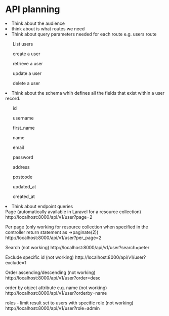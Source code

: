 API planning
============

<li>Think about the audience</li>

<li> think about is what routes we need</li>

 <li>Think about query parameters needed for each route e.g. users route</li>
 <ol>List users</ol>
 <ol>create a user</ol>
 <ol>retrieve a user</ol>
 <ol>update a user</ol>
 <ol>delete a user</ol>
 
 <li> Think about the schema whih defines all the fields that exist within a user record.</li>
 
<ol> id</ol>
<ol>username</ol>
<ol>first_name</ol>
<ol>name</ol>
<ol>email</ol>
<ol>password</ol>
<ol>address</ol>
<ol>postcode</ol>
<ol>updated_at</ol>
<ol>created_at</ol>

<li>Think about endpoint queries</li>
Page (automatically available in Laravel for a resource collection)
http://localhost:8000/api/v1/user?page=2

Per page (only working for resource collection when specified in the controller return statement
as ->paginate(2))
http://localhost:8000/api/v1/user?per_page=2

Search (not working)
http://localhost:8000/api/v1/user?search=peter

Exclude specific id (not working)
http://localhost:8000/api/v1/user?exclude=1

Order ascending/descending (not working)
http://localhost:8000/api/v1/user?order=desc

order by object attribute e.g. name (not working)
http://localhost:8000/api/v1/user?orderby=name

roles - limit result set to users with specific role (not working)
http://localhost:8000/api/v1/user?role=admin
